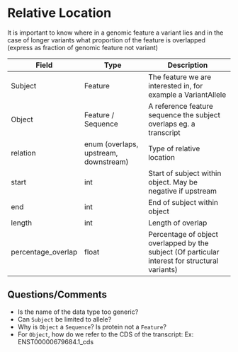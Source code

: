 # Relative Location

It is important to know where in a genomic feature a variant lies and in the case of longer variants what proportion of the feature is overlapped (express as fraction of genomic feature not variant)

| Field             | Type            | Description
|-------------------|-----------------|---------------------
| Subject           | Feature         | The feature we are interested in, for example a VariantAllele
| Object            | Feature / Sequence| A reference feature sequence the subject overlaps eg. a transcript
| relation          | enum (overlaps, upstream, downstream) | Type of relative location 
| start             | int             |Start of subject within object. May be negative if upstream 
| end               | int             | End of subject within object 
| length            | int             | Length of overlap
| percentage_overlap| float           | Percentage of object overlapped by the subject (Of particular interest for structural variants)

## Questions/Comments
* Is the name of the data type too generic?
* Can `Subject` be limited to allele?
* Why is `Object` a `Sequence`? Is protein not a `Feature`? 
* For `Object`, how do we refer to the CDS of the transcript: Ex: ENST00000679684.1_cds











